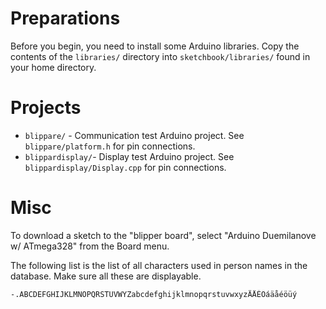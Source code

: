 # Preparations

Before you begin, you need to install some Arduino libraries. Copy the contents of the `libraries/` directory into `sketchbook/libraries/` found in your home directory.

# Projects

* `blippare/` - Communication test Arduino project. See `blippare/platform.h` for pin connections.
* `blippardisplay/`- Display test Arduino project. See `blippardisplay/Display.cpp` for pin connections.

# Misc

To download a sketch to the "blipper board", select "Arduino Duemilanove w/ ATmega328" from the Board menu.

The following list is the list of all characters used in person names in the database. Make sure all these are displayable.

    -.ABCDEFGHIJKLMNOPQRSTUVWYZabcdefghijklmnopqrstuvwxyzÄÅÉÖáäåéöüý
